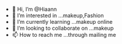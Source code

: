 - 👋 Hi, I’m @Hiaann
- 👀 I’m interested in ...makeup,Fashion
- 🌱 I’m currently learning ...makeup online 
- 💞️ I’m looking to collaborate on ...makeup 
- 📫 How to reach me ...through mailing me 

<!---
Hiaann38/Hiaann38 is a ✨ special ✨ repository because its `README.md` (this file) appears on your GitHub profile.
You can click the Preview link to take a look at your changes.
--->
